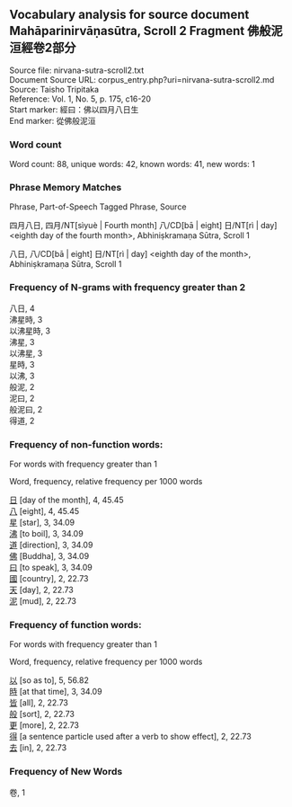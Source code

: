 ## Vocabulary analysis for source document Mahāparinirvāṇasūtra, Scroll 2 Fragment 佛般泥洹經卷2部分
Source file: nirvana-sutra-scroll2.txt<br/>
Document Source URL: corpus_entry.php?uri=nirvana-sutra-scroll2.md<br/>
Source: Taisho Tripitaka<br/>
Reference: Vol. 1, No. 5, p. 175, c16-20<br/>
Start marker: 經曰：佛以四月八日生<br/>
End marker: 從佛般泥洹<br/>
### Word count
Word count: 88, unique words: 42, known words: 41, new words: 1

### Phrase Memory Matches
Phrase, Part-of-Speech Tagged Phrase, Source

四月八日, 四月/NT[sìyuè | Fourth month] 八/CD[bā | eight] 日/NT[rì | day] &lt;eighth day of the fourth month&gt;, Abhiniṣkramaṇa Sūtra, Scroll 1

八日, 八/CD[bā | eight] 日/NT[rì | day] &lt;eighth day of the month&gt;, Abhiniṣkramaṇa Sūtra, Scroll 1

### Frequency of N-grams with frequency greater than 2
八日, 4<br/>
沸星時, 3<br/>
以沸星時, 3<br/>
沸星, 3<br/>
以沸星, 3<br/>
星時, 3<br/>
以沸, 3<br/>
般泥, 2<br/>
泥曰, 2<br/>
般泥曰, 2<br/>
得道, 2<br/>
### Frequency of non-function words:
For words with frequency greater than 1

Word, frequency, relative frequency per 1000 words

[日](word_detail.php?id=738 "day of the month / day 日") [day of the month], 4, 45.45<br/>
[八](word_detail.php?id=308 "eight 八") [eight], 4, 45.45<br/>
[星](word_detail.php?id=3199 "star / satellite 星") [star], 3, 34.09<br/>
[沸](word_detail.php?id=12032 "to boil 沸") [to boil], 3, 34.09<br/>
[道](word_detail.php?id=3247 "direction / way / method / road / path 道") [direction], 3, 34.09<br/>
[佛](word_detail.php?id=3618 "Buddha / Awakened One 佛") [Buddha], 3, 34.09<br/>
[曰](word_detail.php?id=5110 "to speak / to say 曰") [to speak], 3, 34.09<br/>
[國](word_detail.php?id=1075 "country 國") [country], 2, 22.73<br/>
[天](word_detail.php?id=434 "day 天") [day], 2, 22.73<br/>
[泥](word_detail.php?id=7414 "mud / paste / pulp 泥") [mud], 2, 22.73<br/>
### Frequency of function words:
For words with frequency greater than 1

Word, frequency, relative frequency per 1000 words

[以](word_detail.php?id=650 "so as to 以") [so as to], 5, 56.82<br/>
[時](word_detail.php?id=31047 "at that time 時") [at that time], 3, 34.09<br/>
[皆](word_detail.php?id=5046 "all / each and every / in all cases 皆") [all], 2, 22.73<br/>
[般](word_detail.php?id=11532 "sort / kind / class / way / manner 般") [sort], 2, 22.73<br/>
[更](word_detail.php?id=965 "more / even more 更") [more], 2, 22.73<br/>
[得](word_detail.php?id=411 "a sentence particle used after a verb to show effect / degree or possibility 得") [a sentence particle used after a verb to show effect], 2, 22.73<br/>
[去](word_detail.php?id=27849 "in / at 去") [in], 2, 22.73<br/>

### Frequency of New Words
卷, 1<br/>
